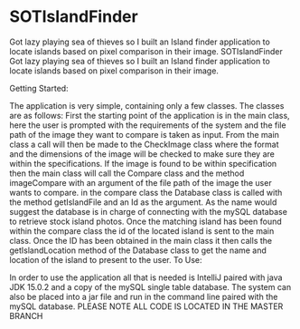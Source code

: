 # SOTIslandFinder
Got lazy playing sea of thieves so I built an Island finder application to locate islands based on pixel comparison in their image. 
SOTIslandFinder
Got lazy playing sea of thieves so I built an Island finder application to locate islands based on pixel comparison in their image.

Getting Started:

The application is very simple, containing only a few classes.
The classes are as follows:
First the starting point of the application is in the main class, here the user is prompted with the requirements of the system and the file path of the image they want to compare is taken as input.
From the main class a call will then be made to the CheckImage class where the format and the dimensions of the image will be checked to make sure they are within the specifications.
If the image is found to be within specification then the main class will call the Compare class and the method imageCompare with an argument of the file path of the image the user wants to compare.
in the compare class the Database class is called with the method getIslandFile and an Id as the argument.
As the name would suggest the database is in charge of connecting with the mySQL database to retrieve stock island photos.
Once the matching island has been found within the compare class the id of the located island is sent to the main class.
Once the ID has been obtained in the main class it then calls the getIslandLocation method of the Database class to get the name and location of the island to present to the user.
To Use:

In order to use the application all that is needed is IntelliJ paired with java JDK 15.0.2 and a copy of the mySQL single table database.
The system can also be placed into a jar file and run in the command line paired with the mySQL database.
PLEASE NOTE ALL CODE IS LOCATED IN THE MASTER BRANCH
